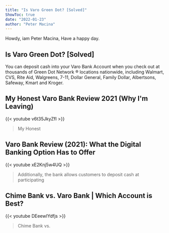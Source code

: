 ```yaml
---
title: "Is Varo Green Dot? [Solved]"
ShowToc: true 
date: "2022-01-23"
author: "Peter Macina" 
---
```


Howdy, iam Peter Macina, Have a happy day.
## Is Varo Green Dot? [Solved]
You can deposit cash into your Varo Bank Account when you check out at thousands of Green Dot Network ® locations nationwide, including Walmart, CVS, Rite Aid, Walgreens, 7-11, Dollar General, Family Dollar, Albertsons, Safeway, Kmart and Kroger.

## My Honest Varo Bank Review 2021 (Why I'm Leaving)
{{< youtube v6t35JkyZfI >}}
>My Honest 

## Varo Bank Review (2021): What the Digital Banking Option Has to Offer
{{< youtube xE2Knj5w4UQ >}}
>Additionally, the bank allows customers to deposit cash at participating 

## Chime Bank vs. Varo Bank | Which Account is Best?
{{< youtube DEeewIYdfjs >}}
>Chime Bank vs. 

